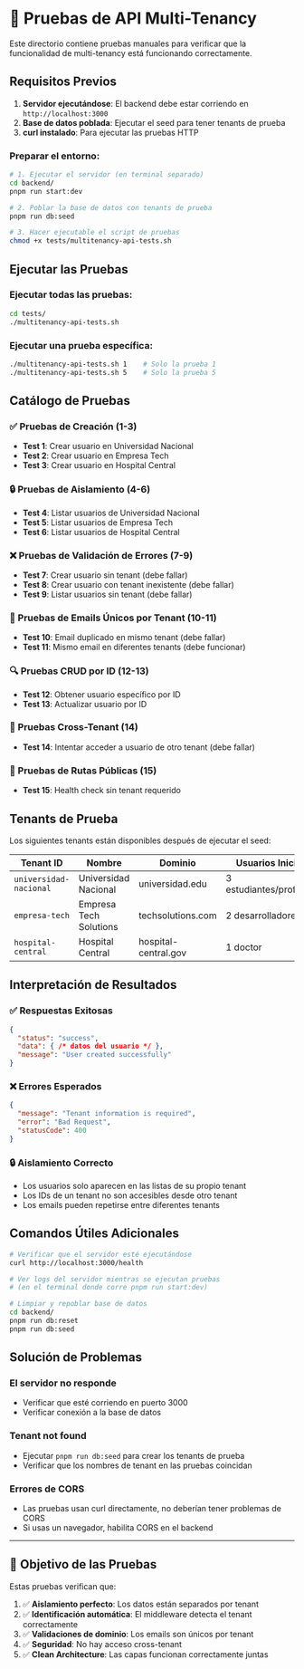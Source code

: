 # 🧪 Pruebas de API Multi-Tenancy

Este directorio contiene pruebas manuales para verificar que la funcionalidad de multi-tenancy está funcionando correctamente.

## Requisitos Previos

1. **Servidor ejecutándose**: El backend debe estar corriendo en `http://localhost:3000`
2. **Base de datos poblada**: Ejecutar el seed para tener tenants de prueba
3. **curl instalado**: Para ejecutar las pruebas HTTP

### Preparar el entorno:

```bash
# 1. Ejecutar el servidor (en terminal separado)
cd backend/
pnpm run start:dev

# 2. Poblar la base de datos con tenants de prueba
pnpm run db:seed

# 3. Hacer ejecutable el script de pruebas
chmod +x tests/multitenancy-api-tests.sh
```

## Ejecutar las Pruebas

### Ejecutar todas las pruebas:
```bash
cd tests/
./multitenancy-api-tests.sh
```

### Ejecutar una prueba específica:
```bash
./multitenancy-api-tests.sh 1    # Solo la prueba 1
./multitenancy-api-tests.sh 5    # Solo la prueba 5
```

## Catálogo de Pruebas

### ✅ Pruebas de Creación (1-3)
- **Test 1**: Crear usuario en Universidad Nacional
- **Test 2**: Crear usuario en Empresa Tech  
- **Test 3**: Crear usuario en Hospital Central

### 🔒 Pruebas de Aislamiento (4-6)
- **Test 4**: Listar usuarios de Universidad Nacional
- **Test 5**: Listar usuarios de Empresa Tech
- **Test 6**: Listar usuarios de Hospital Central

### ❌ Pruebas de Validación de Errores (7-9)
- **Test 7**: Crear usuario sin tenant (debe fallar)
- **Test 8**: Crear usuario con tenant inexistente (debe fallar) 
- **Test 9**: Listar usuarios sin tenant (debe fallar)

### 📧 Pruebas de Emails Únicos por Tenant (10-11)
- **Test 10**: Email duplicado en mismo tenant (debe fallar)
- **Test 11**: Mismo email en diferentes tenants (debe funcionar)

### 🔍 Pruebas CRUD por ID (12-13)
- **Test 12**: Obtener usuario específico por ID
- **Test 13**: Actualizar usuario por ID

### 🚫 Pruebas Cross-Tenant (14)
- **Test 14**: Intentar acceder a usuario de otro tenant (debe fallar)

### 🏥 Pruebas de Rutas Públicas (15)
- **Test 15**: Health check sin tenant requerido

## Tenants de Prueba

Los siguientes tenants están disponibles después de ejecutar el seed:

| Tenant ID | Nombre | Dominio | Usuarios Iniciales |
|-----------|--------|---------|-------------------|
| `universidad-nacional` | Universidad Nacional | universidad.edu | 3 estudiantes/profesores |
| `empresa-tech` | Empresa Tech Solutions | techsolutions.com | 2 desarrolladores |  
| `hospital-central` | Hospital Central | hospital-central.gov | 1 doctor |

## Interpretación de Resultados

### ✅ Respuestas Exitosas
```json
{
  "status": "success",
  "data": { /* datos del usuario */ },
  "message": "User created successfully"
}
```

### ❌ Errores Esperados
```json
{
  "message": "Tenant information is required",
  "error": "Bad Request",
  "statusCode": 400
}
```

### 🔒 Aislamiento Correcto
- Los usuarios solo aparecen en las listas de su propio tenant
- Los IDs de un tenant no son accesibles desde otro tenant
- Los emails pueden repetirse entre diferentes tenants

## Comandos Útiles Adicionales

```bash
# Verificar que el servidor esté ejecutándose
curl http://localhost:3000/health

# Ver logs del servidor mientras se ejecutan pruebas
# (en el terminal donde corre pnpm run start:dev)

# Limpiar y repoblar base de datos
cd backend/
pnpm run db:reset
pnpm run db:seed
```

## Solución de Problemas

### El servidor no responde
- Verificar que esté corriendo en puerto 3000
- Verificar conexión a la base de datos

### Tenant not found
- Ejecutar `pnpm run db:seed` para crear los tenants de prueba
- Verificar que los nombres de tenant en las pruebas coincidan

### Errores de CORS
- Las pruebas usan curl directamente, no deberían tener problemas de CORS
- Si usas un navegador, habilita CORS en el backend

---

## 🎯 Objetivo de las Pruebas

Estas pruebas verifican que:

1. ✅ **Aislamiento perfecto**: Los datos están separados por tenant
2. ✅ **Identificación automática**: El middleware detecta el tenant correctamente
3. ✅ **Validaciones de dominio**: Los emails son únicos por tenant
4. ✅ **Seguridad**: No hay acceso cross-tenant
5. ✅ **Clean Architecture**: Las capas funcionan correctamente juntas
